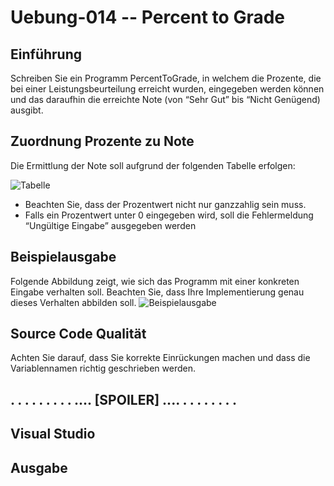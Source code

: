 # Uebung-014  --  Percent to Grade

## Einführung
Schreiben Sie ein Programm PercentToGrade, in welchem die Prozente, die bei einer Leistungsbeurteilung erreicht wurden,
eingegeben werden können und das daraufhin die erreichte Note (von “Sehr Gut” bis “Nicht Genügend) ausgibt.

## Zuordnung Prozente zu Note
Die Ermittlung der Note soll aufgrund der folgenden Tabelle erfolgen:

![Tabelle](https://github.com/IxI-Enki/Uebung-014/assets/138018029/349d19ca-94c7-4d23-b2c2-6dbbd9cff521)

- Beachten Sie, dass der Prozentwert nicht nur ganzzahlig sein muss.
- Falls ein Prozentwert unter 0 eingegeben wird, soll die Fehlermeldung “Ungültige Eingabe” ausgegeben werden

## Beispielausgabe
Folgende Abbildung zeigt, wie sich das Programm mit einer konkreten Eingabe verhalten soll.
Beachten Sie, dass Ihre Implementierung genau dieses Verhalten abbilden soll.
![Beispielausgabe](https://github.com/IxI-Enki/Uebung-014/assets/138018029/040a92a6-9b5b-4fdf-ab32-bc8c0bff7615)

## Source Code Qualität
Achten Sie darauf, dass Sie korrekte Einrückungen machen und dass die Variablennamen richtig geschrieben werden.



## . . . . . . . . . .... [SPOILER] .... . . . . . . . . 

## Visual Studio

## Ausgabe

